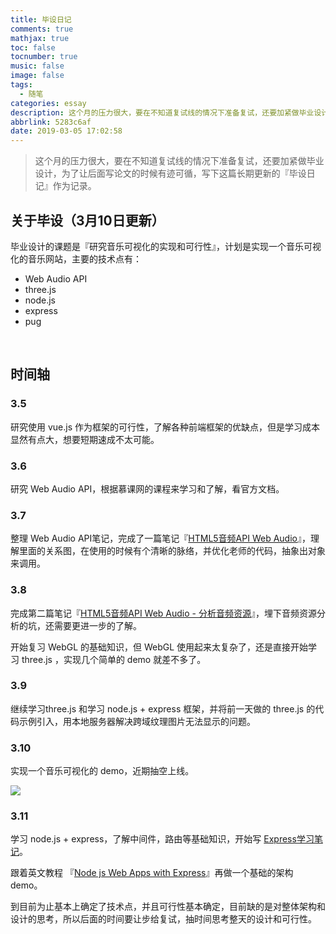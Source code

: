 ```yaml
---
title: 毕设日记
comments: true
mathjax: true
toc: false
tocnumber: true
music: false
image: false
tags:
  - 随笔
categories: essay
description: 这个月的压力很大，要在不知道复试线的情况下准备复试，还要加紧做毕业设计，为了让后面写论文的时候有迹可循，写下这篇长期更新的『毕设日记』作为记录。
abbrlink: 5283c6af
date: 2019-03-05 17:02:58
---
```




> 这个月的压力很大，要在不知道复试线的情况下准备复试，还要加紧做毕业设计，为了让后面写论文的时候有迹可循，写下这篇长期更新的『毕设日记』作为记录。



## 关于毕设（3月10日更新）

毕业设计的课题是『研究音乐可视化的实现和可行性』，计划是实现一个音乐可视化的音乐网站，主要的技术点有：

* Web Audio API
* three.js
* node.js
* express
* pug

​           

## 时间轴

### 3.5

研究使用 vue.js 作为框架的可行性，了解各种前端框架的优缺点，但是学习成本显然有点大，想要短期速成不太可能。

### 3.6

研究 Web Audio API，根据慕课网的课程来学习和了解，看官方文档。

### 3.7

整理 Web Audio API笔记，完成了一篇笔记『[HTML5音频API Web Audio](http://localhost:4000/posts/learn/908137cb.html)』，理解里面的关系图，在使用的时候有个清晰的脉络，并优化老师的代码，抽象出对象来调用。

### 3.8

完成第二篇笔记『[HTML5音频API Web Audio - 分析音频资源](http://localhost:4000/posts/learn/26f946b3.html)』，埋下音频资源分析的坑，还需要更进一步的了解。

开始复习 WebGL 的基础知识，但 WebGL 使用起来太复杂了，还是直接开始学习 three.js ，实现几个简单的 demo 就差不多了。

### 3.9

继续学习three.js 和学习 node.js + express 框架，并将前一天做的 three.js 的代码示例引入，用本地服务器解决跨域纹理图片无法显示的问题。

### 3.10

实现一个音乐可视化的 demo，近期抽空上线。

![](https://photo.hushhw.cn/images/Snipaste_2019-03-10_21-18-12.png)

### 3.11

学习 node.js + express，了解中间件，路由等基础知识，开始写 [Express学习笔记](http://localhost:4000/posts/learn/1f901b6d.html)。

跟着英文教程 『[Node js Web Apps with Express](https://www.bilibili.com/video/av9570082/)』再做一个基础的架构 demo。

到目前为止基本上确定了技术点，并且可行性基本确定，目前缺的是对整体架构和设计的思考，所以后面的时间要让步给复试，抽时间思考整天的设计和可行性。